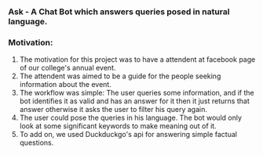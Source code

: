 ### Ask - A Chat Bot which answers queries posed in natural language.

### Motivation:

1. The motivation for this project was to have a attendent at facebook page of our college's annual event.
2. The attendent was aimed to be a guide for the people seeking information about the event.
3. The workflow was simple: The user queries some information, and if the bot identifies it as valid and has an answer for it then it just returns that answer otherwise it asks the user to filter his query again.
4. The user could pose the queries in his language. The bot would only look at some significant keywords to make meaning out of it.
5. To add on, we used Duckduckgo's api for answering simple factual questions.    
    
